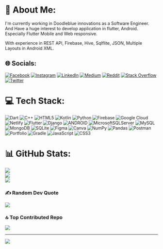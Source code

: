 # 💫 About Me:
I'm currently working in Doodleblue innovations as a Software Engineer.
And Have a huge interest to develop application in flutter, Android.
Especially Flutter Mobile and Web responsive.

With experience in REST API, Firebase, Hive, Sqlflite, JSON, Multiple Layouts in Android XML.


## 🌐 Socials:
[![Facebook](https://img.shields.io/badge/Facebook-%231877F2.svg?logo=Facebook&logoColor=white)](https://facebook.com/Magesh.kanna.007) [![Instagram](https://img.shields.io/badge/Instagram-%23E4405F.svg?logo=Instagram&logoColor=white)](https://instagram.com/Magesh_kanna) [![LinkedIn](https://img.shields.io/badge/LinkedIn-%230077B5.svg?logo=linkedin&logoColor=white)](https://linkedin.com/in/Mageshkanna) [![Medium](https://img.shields.io/badge/Medium-12100E?logo=medium&logoColor=white)](https://medium.com/@codermagesh) [![Reddit](https://img.shields.io/badge/Reddit-%23FF4500.svg?logo=Reddit&logoColor=white)](https://reddit.com/user/Magesh_K) [![Stack Overflow](https://img.shields.io/badge/-Stackoverflow-FE7A16?logo=stack-overflow&logoColor=white)](https://stackoverflow.com/users/MageshK) [![Twitter](https://img.shields.io/badge/Twitter-%231DA1F2.svg?logo=Twitter&logoColor=white)](https://twitter.com/M_a_g_e_s_h) 

# 💻 Tech Stack:
![Dart](https://img.shields.io/badge/dart-%230175C2.svg?style=for-the-badge&logo=dart&logoColor=white) ![C++](https://img.shields.io/badge/c++-%2300599C.svg?style=for-the-badge&logo=c%2B%2B&logoColor=white) ![HTML5](https://img.shields.io/badge/html5-%23E34F26.svg?style=for-the-badge&logo=html5&logoColor=white) ![Kotlin](https://img.shields.io/badge/kotlin-%230095D5.svg?style=for-the-badge&logo=kotlin&logoColor=white) ![Python](https://img.shields.io/badge/python-3670A0?style=for-the-badge&logo=python&logoColor=ffdd54) ![Firebase](https://img.shields.io/badge/firebase-%23039BE5.svg?style=for-the-badge&logo=firebase) ![Google Cloud](https://img.shields.io/badge/Google%20Cloud-%234285F4.svg?style=for-the-badge&logo=google-cloud&logoColor=white) ![Netlify](https://img.shields.io/badge/netlify-%23000000.svg?style=for-the-badge&logo=netlify&logoColor=#00C7B7) ![Flutter](https://img.shields.io/badge/Flutter-%2302569B.svg?style=for-the-badge&logo=Flutter&logoColor=white) ![Django](https://img.shields.io/badge/django-%23092E20.svg?style=for-the-badge&logo=django&logoColor=white) ![ANDROID](https://img.shields.io/badge/android-%2320232a.svg?style=for-the-badge&logo=android&logoColor=%a4c639) ![MicrosoftSQLServer](https://img.shields.io/badge/Microsoft%20SQL%20Sever-CC2927?style=for-the-badge&logo=microsoft%20sql%20server&logoColor=white) ![MySQL](https://img.shields.io/badge/mysql-%2300f.svg?style=for-the-badge&logo=mysql&logoColor=white) ![MongoDB](https://img.shields.io/badge/MongoDB-%234ea94b.svg?style=for-the-badge&logo=mongodb&logoColor=white) ![SQLite](https://img.shields.io/badge/sqlite-%2307405e.svg?style=for-the-badge&logo=sqlite&logoColor=white) 	![Figma](https://img.shields.io/badge/figma-%23F24E1E.svg?style=for-the-badge&logo=figma&logoColor=white) ![Canva](https://img.shields.io/badge/Canva-%2300C4CC.svg?style=for-the-badge&logo=Canva&logoColor=white) ![NumPy](https://img.shields.io/badge/numpy-%23013243.svg?style=for-the-badge&logo=numpy&logoColor=white) ![Pandas](https://img.shields.io/badge/pandas-%23150458.svg?style=for-the-badge&logo=pandas&logoColor=white) ![Postman](https://img.shields.io/badge/Postman-FF6C37?style=for-the-badge&logo=postman&logoColor=white) ![Portfolio](https://img.shields.io/badge/Portfolio-%23000000.svg?style=for-the-badge&logo=firefox&logoColor=#FF7139) ![Gradle](https://img.shields.io/badge/Gradle-02303A.svg?style=for-the-badge&logo=Gradle&logoColor=white) ![JavaScript](https://img.shields.io/badge/javascript-%23323330.svg?style=for-the-badge&logo=javascript&logoColor=%23F7DF1E) ![CSS3](https://img.shields.io/badge/css3-%231572B6.svg?style=for-the-badge&logo=css3&logoColor=white)
# 📊 GitHub Stats:
![](https://github-readme-stats.vercel.app/api?username=Magesh-Doodleblue&theme=dark&hide_border=false&include_all_commits=true&count_private=true)<br/>
![](https://github-readme-streak-stats.herokuapp.com/?user=Magesh-Doodleblue&theme=dark&hide_border=false)<br/>
![](https://github-readme-stats.vercel.app/api/top-langs/?username=Magesh-Doodleblue&theme=dark&hide_border=false&include_all_commits=true&count_private=true&layout=compact)

### ✍️ Random Dev Quote
![](https://quotes-github-readme.vercel.app/api?type=vetical&theme=radical)

### 🔝 Top Contributed Repo
![](https://github-contributor-stats.vercel.app/api?username=Magesh-Doodleblue&limit=5&theme=dark&combine_all_yearly_contributions=true)

---
[![](https://visitcount.itsvg.in/api?id=Magesh-Doodleblue&icon=0&color=0)](https://visitcount.itsvg.in)

<!-- Proudly created with GPRM ( https://gprm.itsvg.in ) -->
